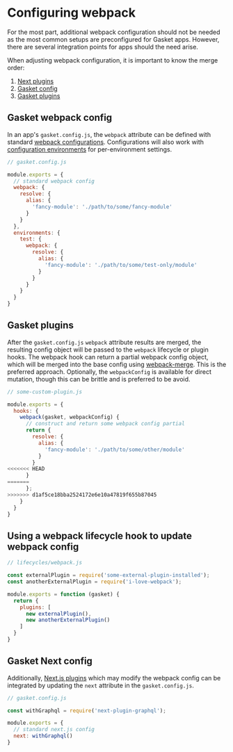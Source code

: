 <!-- TODO (kinetifex): this doc needs some updates and attention -->

# Configuring webpack

For the most part, additional webpack configuration should not be needed as the
most common setups are preconfigured for Gasket apps. However, there are several
integration points for apps should the need arise.

When adjusting webpack configuration, it is important to know the merge order:

1. [Next plugins](#gasket-next-config)
1. [Gasket config](#gasket-webpack-config)
1. [Gasket plugins](#gasket-plugins)

## Gasket webpack config

In an app's `gasket.config.js`, the `webpack` attribute can be defined with
standard [webpack configurations]. Configurations will also work with
[configuration environments] for per-environment settings.

```js
// gasket.config.js

module.exports = {
  // standard webpack config
  webpack: {
    resolve: {
      alias: {
        'fancy-module': './path/to/some/fancy-module'
      }
    }
  },
  environments: {
    test: {
      webpack: {
        resolve: {
          alias: {
            'fancy-module': './path/to/some/test-only/module'
          }
        }
      }
    }
  }
}
```

## Gasket plugins

After the `gasket.config.js` `webpack` attribute results are merged,
the resulting config object will be passed to the `webpack` lifecycle or plugin
hooks. The webpack hook can return a partial webpack config object, which will
be merged into the base config using [webpack-merge]. This is the preferred
approach. Optionally, the `webpackConfig` is available for direct mutation,
though this can be brittle and is preferred to be avoid.

```js
// some-custom-plugin.js

module.exports = {
  hooks: {
    webpack(gasket, webpackConfig) {
      // construct and return some webpack config partial
      return {
        resolve: {
          alias: {
            'fancy-module': './path/to/some/other/module'
          }
        }
<<<<<<< HEAD
      }
=======
      };
>>>>>>> d1af5ce18bba2524172e6e10a47819f655b87045
    }
  }
}
```

## Using a webpack lifecycle hook to update webpack config

```js
// lifecycles/webpack.js

const externalPlugin = require('some-external-plugin-installed');
const anotherExternalPlugin = require('i-love-webpack');

module.exports = function (gasket) {
  return {
    plugins: [
      new externalPlugin(),
      new anotherExternalPlugin()
    ]
  }
}
```

## Gasket Next config

Additionally, [Next.js plugins] which may modify the webpack config can be
integrated by updating the `next` attribute in the `gasket.config.js`.

```js
// gasket.config.js

const withGraphql = require('next-plugin-graphql');

module.exports = {
  // standard next.js config
  next: withGraphql()
}
```

[webpack configurations]:https://webpack.js.org/concepts/
[configuration environments]:/packages/gasket-cli/docs/configuration.md#environments
[Next.js plugins]:https://github.com/zeit/next-plugins
[webpack-merge]:https://github.com/survivejs/webpack-merge

